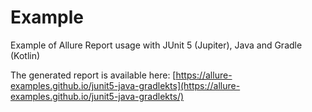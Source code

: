 # Example

Example of Allure Report usage with JUnit 5 (Jupiter), Java and Gradle (Kotlin)

The generated report is available here: [https://allure-examples.github.io/junit5-java-gradlekts](https://allure-examples.github.io/junit5-java-gradlekts/)
